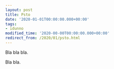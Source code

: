 ```yaml
---
layout: post
title: Psto
date: '2020-01-01T00:00:00.000+00:00'
tags:
- idunno
modified_time: '2020-00-00T00:00:00.000+00:00'
redirect_from: /2020/01/psto.html
---
```


Bla bla bla.

Bla bla.
